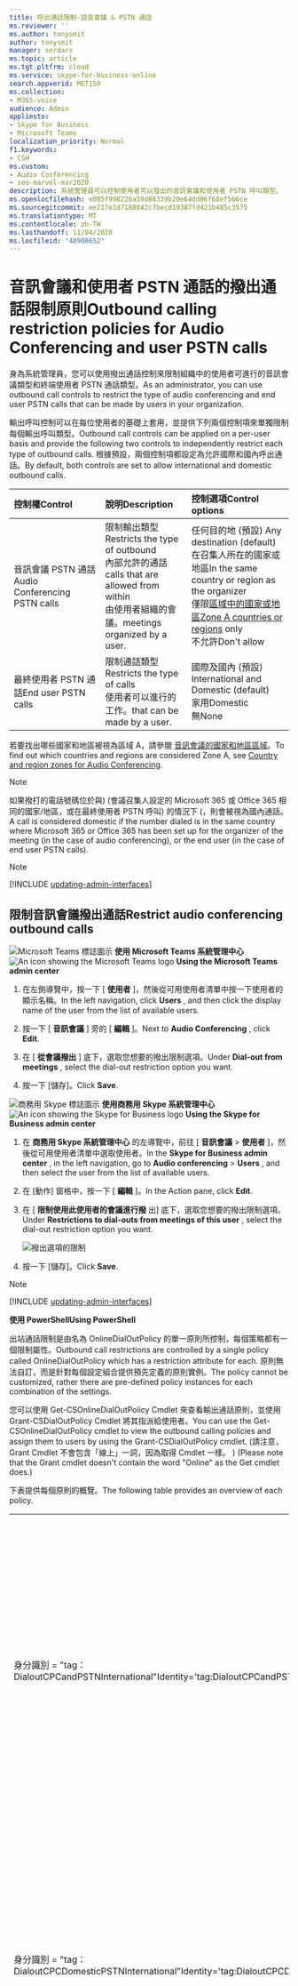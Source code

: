 ```yaml
---
title: 呼出通話限制-語音會議 & PSTN 通話
ms.reviewer: ''
ms.author: tonysmit
author: tonysmit
manager: serdars
ms.topic: article
ms.tgt.pltfrm: cloud
ms.service: skype-for-business-online
search.appverid: MET150
ms.collection:
- M365-voice
audience: Admin
appliesto:
- Skype for Business
- Microsoft Teams
localization_priority: Normal
f1.keywords:
- CSH
ms.custom:
- Audio Conferencing
- seo-marvel-mar2020
description: 系統管理員可以控制使用者可以發出的音訊會議和使用者 PSTN 呼叫類型。
ms.openlocfilehash: e085f996226a59d88339b20e64dd06f68ef566ce
ms.sourcegitcommit: ee217e1d7188842c7becd19387fd421b485c3575
ms.translationtype: MT
ms.contentlocale: zh-TW
ms.lasthandoff: 11/04/2020
ms.locfileid: "48908652"
---
```

# <a name="outbound-calling-restriction-policies-for-audio-conferencing-and-user-pstn-calls"></a><span data-ttu-id="4504f-103">音訊會議和使用者 PSTN 通話的撥出通話限制原則</span><span class="sxs-lookup"><span data-stu-id="4504f-103">Outbound calling restriction policies for Audio Conferencing and user PSTN calls</span></span>

<span data-ttu-id="4504f-104">身為系統管理員，您可以使用撥出通話控制來限制組織中的使用者可進行的音訊會議類型和終端使用者 PSTN 通話類型。</span><span class="sxs-lookup"><span data-stu-id="4504f-104">As an administrator, you can use outbound call controls to restrict the type of audio conferencing and end user PSTN calls that can be made by users in your organization.</span></span> 

<span data-ttu-id="4504f-105">輸出呼叫控制可以在每位使用者的基礎上套用，並提供下列兩個控制項來單獨限制每個輸出呼叫類型。</span><span class="sxs-lookup"><span data-stu-id="4504f-105">Outbound call controls can be applied on a per-user basis and provide the following two controls to independently restrict each type of outbound calls.</span></span> <span data-ttu-id="4504f-106">根據預設，兩個控制項都設定為允許國際和國內呼出通話。</span><span class="sxs-lookup"><span data-stu-id="4504f-106">By default, both controls are set to allow international and domestic outbound calls.</span></span> 

|<span data-ttu-id="4504f-107">控制權</span><span class="sxs-lookup"><span data-stu-id="4504f-107">Control</span></span>|<span data-ttu-id="4504f-108">說明</span><span class="sxs-lookup"><span data-stu-id="4504f-108">Description</span></span>|<span data-ttu-id="4504f-109">控制選項</span><span class="sxs-lookup"><span data-stu-id="4504f-109">Control options</span></span>|
|:-----|:-----|:-----|
|<span data-ttu-id="4504f-110">音訊會議 PSTN 通話</span><span class="sxs-lookup"><span data-stu-id="4504f-110">Audio Conferencing PSTN calls</span></span>|<span data-ttu-id="4504f-111">限制輸出類型</span><span class="sxs-lookup"><span data-stu-id="4504f-111">Restricts the type of outbound</span></span> </br><span data-ttu-id="4504f-112">內部允許的通話</span><span class="sxs-lookup"><span data-stu-id="4504f-112">calls that are allowed from within</span></span> </br><span data-ttu-id="4504f-113">由使用者組織的會議。</span><span class="sxs-lookup"><span data-stu-id="4504f-113">meetings organized by a user.</span></span>|<span data-ttu-id="4504f-114">任何目的地 (預設) </span><span class="sxs-lookup"><span data-stu-id="4504f-114">Any destination (default)</span></span></br><span data-ttu-id="4504f-115">在召集人所在的國家或地區</span><span class="sxs-lookup"><span data-stu-id="4504f-115">In the same country or region as the organizer</span></span> </br> <span data-ttu-id="4504f-116">僅限[區域中的國家或地區](audio-conferencing-zones.md)</span><span class="sxs-lookup"><span data-stu-id="4504f-116">[Zone A countries or regions](audio-conferencing-zones.md) only</span></span> </br><span data-ttu-id="4504f-117">不允許</span><span class="sxs-lookup"><span data-stu-id="4504f-117">Don't allow</span></span>|
|<span data-ttu-id="4504f-118">最終使用者 PSTN 通話</span><span class="sxs-lookup"><span data-stu-id="4504f-118">End user PSTN calls</span></span>|<span data-ttu-id="4504f-119">限制通話類型</span><span class="sxs-lookup"><span data-stu-id="4504f-119">Restricts the type of calls</span></span> </br><span data-ttu-id="4504f-120">使用者可以進行的工作。</span><span class="sxs-lookup"><span data-stu-id="4504f-120">that can be made by a user.</span></span>|<span data-ttu-id="4504f-121">國際及國內 (預設) </span><span class="sxs-lookup"><span data-stu-id="4504f-121">International and Domestic (default)</span></span></br><span data-ttu-id="4504f-122">家用</span><span class="sxs-lookup"><span data-stu-id="4504f-122">Domestic</span></span></br><span data-ttu-id="4504f-123">無</span><span class="sxs-lookup"><span data-stu-id="4504f-123">None</span></span>|

<span data-ttu-id="4504f-124">若要找出哪些國家和地區被視為區域 A，請參閱 [音訊會議的國家和地區區域](audio-conferencing-zones.md)。</span><span class="sxs-lookup"><span data-stu-id="4504f-124">To find out which countries and regions are considered Zone A, see [Country and region zones for Audio Conferencing](audio-conferencing-zones.md).</span></span>

   > [!NOTE]
   > <span data-ttu-id="4504f-125">如果撥打的電話號碼位於與)  (會議召集人設定的 Microsoft 365 或 Office 365 相同的國家/地區，或在最終使用者 PSTN 呼叫) 的情況下 (，則會被視為國內通話。</span><span class="sxs-lookup"><span data-stu-id="4504f-125">A call is considered domestic if the number dialed is in the same country where Microsoft 365 or Office 365 has been set up for the organizer of the meeting (in the case of audio conferencing), or the end user (in the case of end user PSTN calls).</span></span> 

> [!NOTE]
> [!INCLUDE [updating-admin-interfaces](includes/updating-admin-interfaces.md)]

## <a name="restrict-audio-conferencing-outbound-calls"></a><span data-ttu-id="4504f-126">限制音訊會議撥出通話</span><span class="sxs-lookup"><span data-stu-id="4504f-126">Restrict audio conferencing outbound calls</span></span>

<span data-ttu-id="4504f-127">![Microsoft Teams 標誌圖示](media/teams-logo-30x30.png) **使用 Microsoft Teams 系統管理中心**</span><span class="sxs-lookup"><span data-stu-id="4504f-127">![An icon showing the Microsoft Teams logo](media/teams-logo-30x30.png) **Using the Microsoft Teams admin center**</span></span>

1. <span data-ttu-id="4504f-128">在左側導覽中，按一下 [ **使用者** ]，然後從可用使用者清單中按一下使用者的顯示名稱。</span><span class="sxs-lookup"><span data-stu-id="4504f-128">In the left navigation, click **Users** , and then click the display name of the user from the list of available users.</span></span>

3. <span data-ttu-id="4504f-129">按一下 [ **音訊會議** ] 旁的 [ **編輯** ]。</span><span class="sxs-lookup"><span data-stu-id="4504f-129">Next to **Audio Conferencing** , click **Edit**.</span></span>

4. <span data-ttu-id="4504f-130">在 [ **從會議撥出** ] 底下，選取您想要的撥出限制選項。</span><span class="sxs-lookup"><span data-stu-id="4504f-130">Under **Dial-out from meetings** , select the dial-out restriction option you want.</span></span>

5. <span data-ttu-id="4504f-131">按一下 [儲存]。</span><span class="sxs-lookup"><span data-stu-id="4504f-131">Click **Save**.</span></span> 

<span data-ttu-id="4504f-132">![商務用 Skype 標誌圖示](media/sfb-logo-30x30.png) **使用商務用 Skype 系統管理中心**</span><span class="sxs-lookup"><span data-stu-id="4504f-132">![An icon showing the Skype for Business logo](media/sfb-logo-30x30.png) **Using the Skype for Business admin center**</span></span>

1. <span data-ttu-id="4504f-133">在 **商務用 Skype 系統管理中心** 的左導覽中，前往 [ **音訊會議**  >  **使用者** ]，然後從可用使用者清單中選取使用者。</span><span class="sxs-lookup"><span data-stu-id="4504f-133">In the **Skype for Business admin center** , in the left navigation, go to **Audio conferencing** > **Users** , and then select the user from the list of available users.</span></span>

2. <span data-ttu-id="4504f-134">在 [動作] 窗格中，按一下 [ **編輯** ]。</span><span class="sxs-lookup"><span data-stu-id="4504f-134">In the Action pane, click **Edit**.</span></span>

3.  <span data-ttu-id="4504f-135">在 [ **限制使用此使用者的會議進行撥** 出] 底下，選取您想要的撥出限制選項。</span><span class="sxs-lookup"><span data-stu-id="4504f-135">Under **Restrictions to dial-outs from meetings of this user** , select the dial-out restriction option you want.</span></span>

      ![撥出選項的限制](media/restrictions-to-dial-outs.png)
      

4. <span data-ttu-id="4504f-137">按一下 [儲存]。</span><span class="sxs-lookup"><span data-stu-id="4504f-137">Click **Save**.</span></span>

> [!Note]
> [!INCLUDE [updating-admin-interfaces](includes/updating-admin-interfaces.md)]

<span data-ttu-id="4504f-138">**使用 PowerShell**</span><span class="sxs-lookup"><span data-stu-id="4504f-138">**Using PowerShell**</span></span>

<span data-ttu-id="4504f-139">出站通話限制是由名為 OnlineDialOutPolicy 的單一原則所控制，每個策略都有一個限制屬性。</span><span class="sxs-lookup"><span data-stu-id="4504f-139">Outbound call restrictions are controlled by a single policy called OnlineDialOutPolicy which has a restriction attribute for each.</span></span> <span data-ttu-id="4504f-140">原則無法自訂，而是針對每個設定組合提供預先定義的原則實例。</span><span class="sxs-lookup"><span data-stu-id="4504f-140">The policy cannot be customized, rather there are pre-defined policy instances for each combination of the settings.</span></span> 

<span data-ttu-id="4504f-141">您可以使用 Get-CSOnlineDialOutPolicy Cmdlet 來查看輸出通話原則，並使用 Grant-CSDialOutPolicy Cmdlet 將其指派給使用者。</span><span class="sxs-lookup"><span data-stu-id="4504f-141">You can use the Get-CSOnlineDialOutPolicy cmdlet to view the outbound calling policies and assign them to users by using the Grant-CSDialOutPolicy cmdlet.</span></span> <span data-ttu-id="4504f-142"> (請注意，Grant Cmdlet 不會包含「線上」一詞，因為取得 Cmdlet 一樣。 ) </span><span class="sxs-lookup"><span data-stu-id="4504f-142">(Please note that the Grant cmdlet doesn't contain the word "Online" as the Get cmdlet does.)</span></span> 

<span data-ttu-id="4504f-143">下表提供每個原則的概覽。</span><span class="sxs-lookup"><span data-stu-id="4504f-143">The following table provides an overview of each policy.</span></span>

|||
|:-----|:-----|
|<span data-ttu-id="4504f-144">身分識別 = "tag： DialoutCPCandPSTNInternational"</span><span class="sxs-lookup"><span data-stu-id="4504f-144">Identity='tag:DialoutCPCandPSTNInternational'</span></span>    |    <span data-ttu-id="4504f-145">會議中的使用者可以撥出到國際和國內號碼，此使用者也可以撥出電話給國際和國內電話號碼。</span><span class="sxs-lookup"><span data-stu-id="4504f-145">User in the conference can dial out to   international and domestic numbers, and this user can also make outbound calls to international and domestic numbers.</span></span>    |
|<span data-ttu-id="4504f-146">身分識別 = "tag： DialoutCPCDomesticPSTNInternational"</span><span class="sxs-lookup"><span data-stu-id="4504f-146">Identity='tag:DialoutCPCDomesticPSTNInternational'</span></span>  |    <span data-ttu-id="4504f-147">會議中的使用者只能撥出至國內號碼，而這個使用者可以撥出電話給國際和國內號碼。</span><span class="sxs-lookup"><span data-stu-id="4504f-147">User in the conference can only dial out to   domestic numbers, and this user can make outbound calls to international and domestic numbers.</span></span>    |
|    <span data-ttu-id="4504f-148">身分識別 = "tag： DialoutCPCDisabledPSTNInternational"</span><span class="sxs-lookup"><span data-stu-id="4504f-148">Identity='tag:DialoutCPCDisabledPSTNInternational'</span></span>    |    <span data-ttu-id="4504f-149">會議中的使用者無法進行任何撥出。此使用者可以撥出電話給國際和國內號碼。</span><span class="sxs-lookup"><span data-stu-id="4504f-149">User in the conference cannot make any dial out. This user can make outbound calls to international and domestic numbers.</span></span>    |
|    <span data-ttu-id="4504f-150">身分識別 = "tag： DialoutCPCInternationalPSTNDomestic"</span><span class="sxs-lookup"><span data-stu-id="4504f-150">Identity='tag:DialoutCPCInternationalPSTNDomestic'</span></span>    |    <span data-ttu-id="4504f-151">會議中的使用者可以撥出到國際和國內電話號碼，而且這個使用者只能撥打出站通話至國內 PSTN 號碼。</span><span class="sxs-lookup"><span data-stu-id="4504f-151">User in the conference can dial out to   international and domestic numbers, and this user can only make outbound calls to domestic PSTN number.</span></span>    |
|    <span data-ttu-id="4504f-152">身分識別 = "tag： DialoutCPCInternationalPSTNDisabled"</span><span class="sxs-lookup"><span data-stu-id="4504f-152">Identity='tag:DialoutCPCInternationalPSTNDisabled'</span></span>    |    <span data-ttu-id="4504f-153">會議中的使用者可以撥出到國際和國內號碼，而這個使用者就無法撥打緊急電話號碼以外的 PSTN 號碼。</span><span class="sxs-lookup"><span data-stu-id="4504f-153">User in the conference can dial out to   international and domestic numbers, and this user cannot make any outbound calls to PSTN number besides emergency numbers.</span></span>    |
|    <span data-ttu-id="4504f-154">身分識別 = "tag： DialoutCPCandPSTNDomestic"</span><span class="sxs-lookup"><span data-stu-id="4504f-154">Identity='tag:DialoutCPCandPSTNDomestic'</span></span>    |    <span data-ttu-id="4504f-155">會議中的使用者只能撥出至國內號碼，而且這個使用者只能撥打外線電話給國內 PSTN 號碼。</span><span class="sxs-lookup"><span data-stu-id="4504f-155">User in the conference can only dial out to   domestic numbers, and this user can only make outbound call to domestic PSTN numbers.</span></span>    |
|    <span data-ttu-id="4504f-156">身分識別 = "tag： DialoutCPCDomesticPSTNDisabled"</span><span class="sxs-lookup"><span data-stu-id="4504f-156">Identity='tag:DialoutCPCDomesticPSTNDisabled'</span></span>    |    <span data-ttu-id="4504f-157">會議中的使用者只能撥出至國內號碼，而這個使用者就無法撥打緊急電話號碼以外的 PSTN 號碼。</span><span class="sxs-lookup"><span data-stu-id="4504f-157">User in the conference can only dial out to   domestic numbers, and this user cannot make any outbound calls to PSTN number besides emergency numbers.</span></span>    |
|    <span data-ttu-id="4504f-158">身分識別 = "tag： DialoutCPCDisabledPSTNDomestic"</span><span class="sxs-lookup"><span data-stu-id="4504f-158">Identity='tag:DialoutCPCDisabledPSTNDomestic'</span></span>    |    <span data-ttu-id="4504f-159">會議中的使用者無法進行撥出，而且這個使用者只能撥打外線電話給國內 PSTN 號碼。</span><span class="sxs-lookup"><span data-stu-id="4504f-159">User in the conference cannot make any dial   out, and this user can only make outbound call to domestic PSTN numbers.</span></span>    |
|    <span data-ttu-id="4504f-160">身分識別 = "tag： DialoutCPCandPSTNDisabled"</span><span class="sxs-lookup"><span data-stu-id="4504f-160">Identity='tag:DialoutCPCandPSTNDisabled'</span></span>    |    <span data-ttu-id="4504f-161">會議中的使用者無法撥出任何電話，而且除了緊急數位以外，此使用者無法進行任何出站呼叫 PSTN 號碼。</span><span class="sxs-lookup"><span data-stu-id="4504f-161">User in the conference cannot make any dial   out, and this user cannot make any outbound calls to PSTN number besides emergency numbers.</span></span>    |
|    <span data-ttu-id="4504f-162">身分識別 = "tag： DialoutCPCZoneAPSTNInternational"</span><span class="sxs-lookup"><span data-stu-id="4504f-162">Identity='tag:DialoutCPCZoneAPSTNInternational'</span></span>    |    <span data-ttu-id="4504f-163">會議中的使用者只能撥出以對 [國家和地區進行分區](audio-conferencing-zones.md)，而且這個使用者可以撥出電話給國際和國內號碼。</span><span class="sxs-lookup"><span data-stu-id="4504f-163">User in the conference can only dial out to [Zone A countries and regions](audio-conferencing-zones.md), and this user can make outbound calls to international and domestic numbers.</span></span>    |
|    <span data-ttu-id="4504f-164">身分識別 = "tag： DialoutCPCZoneAPSTNDomestic"</span><span class="sxs-lookup"><span data-stu-id="4504f-164">Identity='tag:DialoutCPCZoneAPSTNDomestic'</span></span>    |    <span data-ttu-id="4504f-165">會議中的使用者只能撥出以對 [國家和地區進行分區](audio-conferencing-zones.md)，而且這個使用者只能撥打出站通話至國內 PSTN 號碼。</span><span class="sxs-lookup"><span data-stu-id="4504f-165">User in the conference can only dial out to [Zone A countries and regions](audio-conferencing-zones.md), and this user can only make outbound calls to domestic PSTN number.</span></span>    |
|    <span data-ttu-id="4504f-166">身分識別 = "tag： DialoutCPCZoneAPSTNDisabled"</span><span class="sxs-lookup"><span data-stu-id="4504f-166">Identity='tag:DialoutCPCZoneAPSTNDisabled'</span></span>    |    <span data-ttu-id="4504f-167">會議中的使用者只能撥出以對 [國家和地區進行分區](audio-conferencing-zones.md)，而這個使用者就無法撥打緊急電話號碼以外的 PSTN 號碼。</span><span class="sxs-lookup"><span data-stu-id="4504f-167">User in the conference can only dial out to [Zone A countries and regions](audio-conferencing-zones.md), and this user cannot make any outbound calls to PSTN number besides emergency numbers.</span></span>    |
